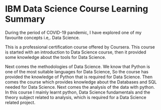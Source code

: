 # IBM Data Science Course Learning Summary

During the period of COVID-19 pandemic, I have explored one of my favourite concepts i.e,. Data Science.

This is a professional certification course offered by Coursera. This course is started with an introduction to Data Science course, then it provided some knowledge about the tools for Data Science. 

Next comes the methodologies of Data Science. We know that Python is one of the most suitable languages for Data Science, So the course has provided the knowledge of Python that is required for Data Science. Then comes the course which provides knowledge about the Databases and SQL needed for Data Science. Next comes the analysis of the data with python. In this course I mainly learnt python, Data Science fundamentals and the theory subject related to analysis, which is required for a Data Science related project.
